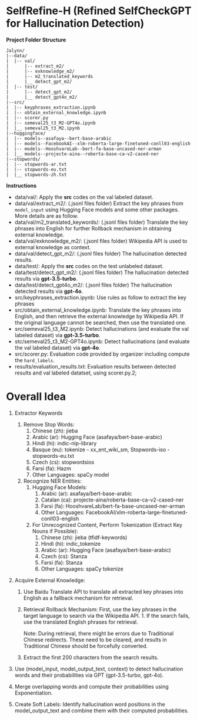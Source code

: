# **SelfRefine-H** (Refined SelfCheckGPT for Hallucination Detection)

**Project Folder Structure**

```
Jalynn/
|--data/
|  |-- val/
|      |-- extract_m2/
|      |-- exknowledge_m2/
|      |-- m2_translated_keywords
|      |__ detect_gpt_m2/
|  |-- test/
|      |-- detect_gpt_m2/
|      |__ detect_gpt4o_m2/
|--src/
|  |-- keyphrases_extraction.ipynb
|  |-- obtain_external_knowledge.ipynb
|  |-- scorer.py
|  |-- semeval25_t3_M2-GPT4o.ipynb
|  |__ semeval25_t3_M2.ipynb
|--huggingface/
|  |-- models--asafaya--bert-base-arabic
|  |-- models--FacebookAI--xlm-roberta-large-finetuned-conll03-english
|  |-- models--HooshvareLab--bert-fa-base-uncased-ner-arman
|  |__ models--projecte-aina--roberta-base-ca-v2-cased-ner
|--stopwords/
|  |-- stopwords-ar.txt
|  |-- stopwords-eu.txt
|  |__ stopwords-zh.txt
```

**Instructions**

* data/val/: Apply the **src** codes on the val labeled dataset.
* data/val/extract_m2/:  (.jsonl files folder) Extract the key phrases from `model_input` using Hugging Face models and some other packages. More details are as follow.
* data/val/m2_translated_keywords/:  (.jsonl files folder) Translate the key phrases into English for further Rollback mechanism in obtaining external knowledge.
* data/val/exknowledge_m2/: (.jsonl files folder) Wikipedia API is used to external knowledge as context.
* data/val/detect_gpt_m2/: (.jsonl files folder) The hallucination detected results.
* data/test/: Apply the **src** codes on the test unlabeled dataset.
* data/test/detect_gpt_m2/: (.jsonl files folder) The hallucination detected results via **gpt-3.5-turbo**.
* data/test/detect_gpt4o_m2/: (.jsonl files folder) The hallucination detected results via **gpt-4o**.
* src/keyphrases_extraction.ipynb: Use rules as follow to extract the key phrases
* src/obtain_external_knowledge.ipynb: Translate the key phrases into English, and then retrieve the external knowledge by Wikipedia API. If the original language cannot be searched, then use the translated one.
* src/semeval25_t3_M2.ipynb: Detect hallucinations (and evaluate the val labeled dataset) via **gpt-3.5-turbo**.
* stc/semeval25_t3_M2-GPT4o.ipynb: Detect hallucinations (and evaluate the val labeled dataset) via **gpt-4o**.
* src/scorer.py: Evaluation code provided by organizer including compute the `hard_labels`.
* results/evaluation_results.txt: Evaluation results between detected results and val labeled datatset, using scorer.py.2;



# Overall Idea

1. Extractor Keywords
      1. Remove Stop Words:
         1. Chinese (zh): jieba
         2. Arabic (ar): Hugging Face (asafaya/bert-base-arabic)
         3. Hindi (hi): indic-nlp-library
         4. Basque (eu): tokenize - xx_ent_wiki_sm, Stopwords-iso - stopwords-eu.txt
         5. Czech (cs): stopwordsios
         6. Farsi (fa): Hazm
         7. Other Languages: spaCy model
      2. Recognize NER Entities:
         1. Hugging Face Models:
            1. Arabic (ar): asafaya/bert-base-arabic
            2. Catalan (ca): projecte-aina/roberta-base-ca-v2-cased-ner
            3. Farsi (fa): HooshvareLab/bert-fa-base-uncased-ner-arman
            4. Other Languages: FacebookAI/xlm-roberta-large-finetuned-conll03-english
         3. For Unrecognized Content, Perform Tokenization (Extract Key Nouns if Possible):
            1. Chinese (zh): jieba (tfidf-keywords)
            2. Hindi (hi): indic_tokenize
            3. Arabic (ar): Hugging Face (asafaya/bert-base-arabic)
            4. Czech (cs): Stanza
            5. Farsi (fa): Stanza
            6. Other Languages: spaCy tokenize
2. Acquire External Knowledge:
      1. Use Baidu Translate API to translate all extracted key phrases into English as a fallback mechanism for retrieval.
      2. Retrieval Rollback Mechanism:
          First, use the key phrases in the target language to search via the Wikipedia API.
        1. If the search fails, use the translated English phrases for retrieval.
      
          Note: During retrieval, there might be errors due to Traditional Chinese redirects. These need to be cleared, and results in Traditional Chinese should be forcefully converted.

      3. Extract the first 200 characters from the search results.
      
3. Use (model_input, model_output_text, context) to detect hallucination words and their probabilities via GPT (gpt-3.5-turbo, gpt-4o).

4. Merge overlapping words and compute their probabilities using Exponentiation.

5. Create Soft Labels: Identify hallucination word positions in the model_output_text and combine them with their computed probabilities.